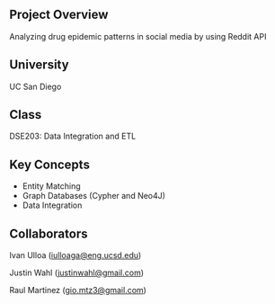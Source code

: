 ## Project Overview
Analyzing drug epidemic patterns in social media by using Reddit API

## University
UC San Diego

## Class
DSE203: Data Integration and ETL

## Key Concepts
- Entity Matching
- Graph Databases (Cypher and Neo4J)
- Data Integration

## Collaborators
Ivan Ulloa (iulloaga@eng.ucsd.edu)

Justin Wahl (justinwahl@gmail.com)

Raul Martinez (gio.mtz3@gmail.com)
